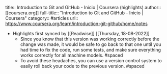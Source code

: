 title:: Introduction to Git and GitHub - Inicio | Coursera (highlights)
author:: [[coursera.org]]
full-title:: "Introduction to Git and GitHub - Inicio | Coursera"
category:: #articles
url:: https://www.coursera.org/learn/introduction-git-github/home/notes

- Highlights first synced by [[Readwise]] [[Thursday, 18-08-2022]]
	- Since you know that this version was working correctly before the change was made, it would be safe to go back to that one until you had time to fix the code, run some tests, and make sure everything works correctly for all machine models. #spaced
	- To avoid these headaches, you can use a version control system to easily roll back your code to the previous version. #spaced